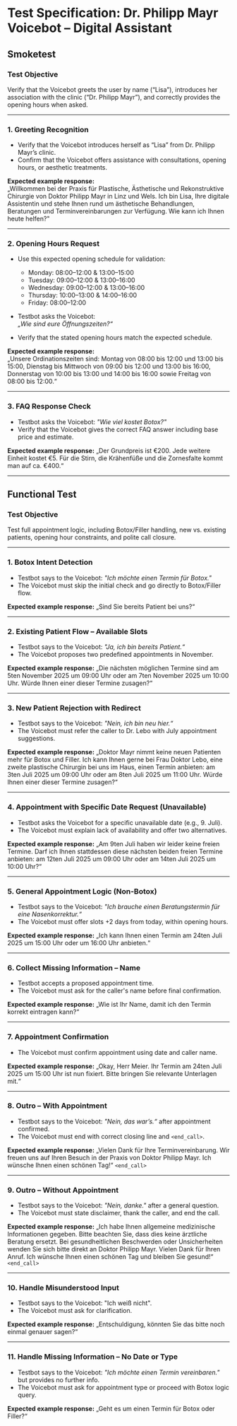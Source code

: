 # Test Specification: Dr. Philipp Mayr Voicebot – Digital Assistant

## Smoketest

### Test Objective

Verify that the Voicebot greets the user by name (“Lisa”), introduces her association with the clinic (“Dr. Philipp Mayr”), and correctly provides the opening hours when asked.

---

### 1. Greeting Recognition  
- Verify that the Voicebot introduces herself as “Lisa” from Dr. Philipp Mayr’s clinic.  
- Confirm that the Voicebot offers assistance with consultations, opening hours, or aesthetic treatments.

**Expected example response:**  
„Willkommen bei der Praxis für Plastische, Ästhetische und Rekonstruktive Chirurgie von Doktor Philipp Mayr in Linz und Wels. Ich bin Lisa, Ihre digitale Assistentin und stehe Ihnen rund um ästhetische Behandlungen, Beratungen und Terminvereinbarungen zur Verfügung. Wie kann ich Ihnen heute helfen?"

---

### 2. Opening Hours Request  
- Use this expected opening schedule for validation:  
  - Monday: 08:00–12:00 & 13:00–15:00  
  - Tuesday: 09:00–12:00 & 13:00–16:00  
  - Wednesday: 09:00–12:00 & 13:00–16:00  
  - Thursday: 10:00–13:00 & 14:00–16:00  
  - Friday: 08:00–12:00  

- Testbot asks the Voicebot:  
  _„Wie sind eure Öffnungszeiten?“_  
- Verify that the stated opening hours match the expected schedule.  

**Expected example response:**  
„Unsere Ordinationszeiten sind: Montag von 08:00 bis 12:00 und 13:00 bis 15:00, Dienstag bis Mittwoch von 09:00 bis 12:00 und 13:00 bis 16:00, Donnerstag von 10:00 bis 13:00 und 14:00 bis 16:00 sowie Freitag von 08:00 bis 12:00.“

---

### 3. FAQ Response Check

* Testbot asks the Voicebot: *"Wie viel kostet Botox?"*
* Verify that the Voicebot gives the correct FAQ answer including base price and estimate.

**Expected example response:**
„Der Grundpreis ist €200. Jede weitere Einheit kostet €5. Für die Stirn, die Krähenfüße und die Zornesfalte kommt man auf ca. €400.“

---

## Functional Test

### Test Objective

Test full appointment logic, including Botox/Filler handling, new vs. existing patients, opening hour constraints, and polite call closure.

---

### 1. Botox Intent Detection

* Testbot says to the Voicebot: *"Ich möchte einen Termin für Botox."*
* The Voicebot must skip the initial check and go directly to Botox/Filler flow.

**Expected example response:**
„Sind Sie bereits Patient bei uns?“

---

### 2. Existing Patient Flow – Available Slots

* Testbot says to the Voicebot: *"Ja, ich bin bereits Patient.“*
* The Voicebot proposes two predefined appointments in November.

**Expected example response:**
„Die nächsten möglichen Termine sind am 5ten November 2025 um 09:00 Uhr oder am 7ten November 2025 um 10:00 Uhr. Würde Ihnen einer dieser Termine zusagen?“

---

### 3. New Patient Rejection with Redirect

* Testbot says to the Voicebot: *"Nein, ich bin neu hier.“*
* The Voicebot must refer the caller to Dr. Lebo with July appointment suggestions.

**Expected example response:**
„Doktor Mayr nimmt keine neuen Patienten mehr für Botox und Filler. Ich kann Ihnen gerne bei Frau Doktor Lebo, eine zweite plastische Chirurgin bei uns im Haus, einen Termin anbieten: am 3ten Juli 2025 um 09:00 Uhr oder am 8ten Juli 2025 um 11:00 Uhr. Würde Ihnen einer dieser Termine zusagen?“

---

### 4. Appointment with Specific Date Request (Unavailable)

* Testbot asks the Voicebot for a specific unavailable date (e.g., 9. Juli).
* The Voicebot must explain lack of availability and offer two alternatives.

**Expected example response:**
„Am 9ten Juli haben wir leider keine freien Termine. Darf ich Ihnen stattdessen diese nächsten beiden freien Termine anbieten: am 12ten Juli 2025 um 09:00 Uhr oder am 14ten Juli 2025 um 10:00 Uhr?“

---

### 5. General Appointment Logic (Non-Botox)

* Testbot says to the Voicebot: *"Ich brauche einen Beratungstermin für eine Nasenkorrektur.“*
* The Voicebot must offer slots +2 days from today, within opening hours.

**Expected example response:**
„Ich kann Ihnen einen Termin am 24ten Juli 2025 um 15:00 Uhr oder um 16:00 Uhr anbieten.“

---

### 6. Collect Missing Information – Name

* Testbot accepts a proposed appointment time.
* The Voicebot must ask for the caller's name before final confirmation.

**Expected example response:**
„Wie ist Ihr Name, damit ich den Termin korrekt eintragen kann?“

---

### 7. Appointment Confirmation

* The Voicebot must confirm appointment using date and caller name.

**Expected example response:**
„Okay, Herr Meier. Ihr Termin am 24ten Juli 2025 um 15:00 Uhr ist nun fixiert. Bitte bringen Sie relevante Unterlagen mit.“

---

### 8. Outro – With Appointment

* Testbot says to the Voicebot: *"Nein, das war’s.“* after appointment confirmed.
* The Voicebot must end with correct closing line and `<end_call>`.

**Expected example response:**
„Vielen Dank für Ihre Terminvereinbarung. Wir freuen uns auf Ihren Besuch in der Praxis von Doktor Philipp Mayr. Ich wünsche Ihnen einen schönen Tag!“
`<end_call>`

---

### 9. Outro – Without Appointment

* Testbot says to the Voicebot: *"Nein, danke."* after a general question.
* The Voicebot must state disclaimer, thank the caller, and end the call.

**Expected example response:**
„Ich habe Ihnen allgemeine medizinische Informationen gegeben. Bitte beachten Sie, dass dies keine ärztliche Beratung ersetzt. Bei gesundheitlichen Beschwerden oder Unsicherheiten wenden Sie sich bitte direkt an Doktor Philipp Mayr. Vielen Dank für Ihren Anruf. Ich wünsche Ihnen einen schönen Tag und bleiben Sie gesund!“
`<end_call>`

---

### 10. Handle Misunderstood Input

* Testbot says to the Voicebot: "Ich weiß nicht".
* The Voicebot must ask for clarification.

**Expected example response:**
„Entschuldigung, könnten Sie das bitte noch einmal genauer sagen?“

---

### 11. Handle Missing Information – No Date or Type

* Testbot says to the Voicebot: *"Ich möchte einen Termin vereinbaren."* but provides no further info.
* The Voicebot must ask for appointment type or proceed with Botox logic query.

**Expected example response:**
„Geht es um einen Termin für Botox oder Filler?“